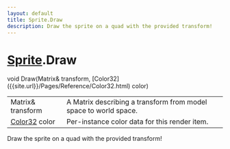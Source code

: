 ```yaml
---
layout: default
title: Sprite.Draw
description: Draw the sprite on a quad with the provided transform!
---
```

# [Sprite]({{site.url}}/Pages/Reference/Sprite.html).Draw

<div class='signature' markdown='1'>
void Draw(Matrix& transform, [Color32]({{site.url}}/Pages/Reference/Color32.html) color)
</div>

|  |  |
|--|--|
|Matrix& transform|A Matrix describing a transform from model space to world space.|
|[Color32]({{site.url}}/Pages/Reference/Color32.html) color|Per-instance color data for this render item.|

Draw the sprite on a quad with the provided transform!



